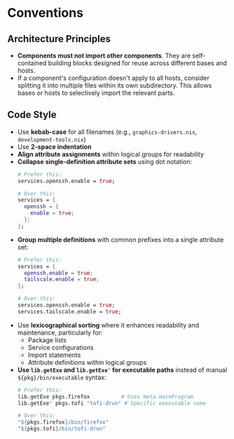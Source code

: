 # Conventions

## Architecture Principles

- **Components must not import other components**. They are self-contained building blocks designed for reuse across different bases and hosts.
- If a component's configuration doesn't apply to all hosts, consider splitting it into multiple files within its own subdirectory. This allows bases or hosts to selectively import the relevant parts.

## Code Style

- Use **kebab-case** for all filenames (e.g., `graphics-drivers.nix`, `development-tools.nix`)
- Use **2-space indentation**
- **Align attribute assignments** within logical groups for readability
- **Collapse single-definition attribute sets** using dot notation:
  ```nix
  # Prefer this:
  services.openssh.enable = true;

  # Over this:
  services = {
    openssh = {
      enable = true;
    };
  };
  ```
- **Group multiple definitions** with common prefixes into a single attribute set:
  ```nix
  # Prefer this:
  services = {
    openssh.enable = true;
    tailscale.enable = true;
  };

  # Over this:
  services.openssh.enable = true;
  services.tailscale.enable = true;
  ```
- Use **lexicographical sorting** where it enhances readability and maintenance, particularly for:
  - Package lists
  - Service configurations
  - Import statements
  - Attribute definitions within logical groups
- **Use `lib.getExe` and `lib.getExe'` for executable paths** instead of manual `${pkg}/bin/executable` syntax:
  ```nix
  # Prefer this:
  lib.getExe pkgs.firefox          # Uses meta.mainProgram
  lib.getExe' pkgs.tofi "tofi-drun" # Specific executable name

  # Over this:
  "${pkgs.firefox}/bin/firefox"
  "${pkgs.tofi}/bin/tofi-drun"
  ```
